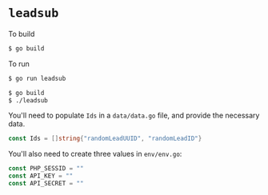 # `leadsub`

To build
```bash
$ go build
```

To run
```bash
$ go run leadsub

$ go build
$ ./leadsub
```

You'll need to populate `Ids` in a `data/data.go` file, and provide the necessary data.

```go
const Ids = []string{"randomLeadUUID", "randomLeadID"}
```

You'll also need to create three values in `env/env.go`:

```go
const PHP_SESSID = ""
const API_KEY = ""
const API_SECRET = ""
```